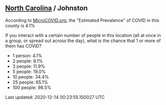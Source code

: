 
## [North Carolina](/united-states/north-carolina) / Johnston

According to [MicroCOVID.org](http://microcovid.org),
the "Estimated Prevalence" of COVID in this county is 4.1%

If you interact with a certain number of people in this location
(all at once in a group, or spread out across the day), what is the chance that
1 or more of them has COVID?

- 1 person: 4.1%
- 2 people: 8.1%
- 3 people: 11.9%
- 5 people: 19.0%
- 10 people: 34.4%
- 25 people: 65.1%
- 100 people: 98.5%

Last updated: 2020-12-14 00:23:55.150027 UTC
